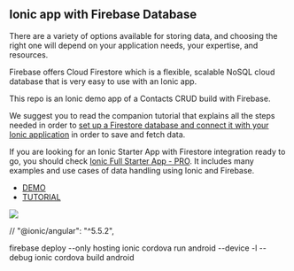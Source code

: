 ## Ionic app with Firebase Database

There are a variety of options available for storing data, and choosing the right one will depend on your application needs, your expertise, and resources.

Firebase offers Cloud Firestore which is a flexible, scalable NoSQL cloud database that is very easy to use with an Ionic app.

This repo is an Ionic demo app of a Contacts CRUD build with Firebase.

We suggest you to read the companion tutorial that explains all the steps needed in order to [set up a Firestore database and connect it with your Ionic application](https://ionicthemes.com/tutorials/add-a-firebase-database-to-your-ionic-app) in order to save and fetch data.

If you are looking for an Ionic Starter App with Firestore integration ready to go, you should check [Ionic Full Starter App - PRO](https://ionicthemes.com/templates/ionic5-full-starter-app-pro-version).  It includes many examples and use cases of data handling using Ionic and Firebase.

- [DEMO](https://ionic-contacts-app.web.app/home) 
- [TUTORIAL](https://ionicthemes.com/tutorials/add-a-firebase-database-to-your-ionic-app) 

![](https://static.ionicthemes.com/freebies/add-a-firebase-database-to-your-ionic-app-freebie.png)

 // "@ionic/angular": "^5.5.2",


 firebase deploy --only hosting
 ionic cordova run  android --device -l --debug
ionic cordova build android
